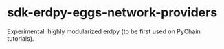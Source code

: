 # sdk-erdpy-eggs-network-providers
Experimental: highly modularized erdpy (to be first used on PyChain tutorials).
